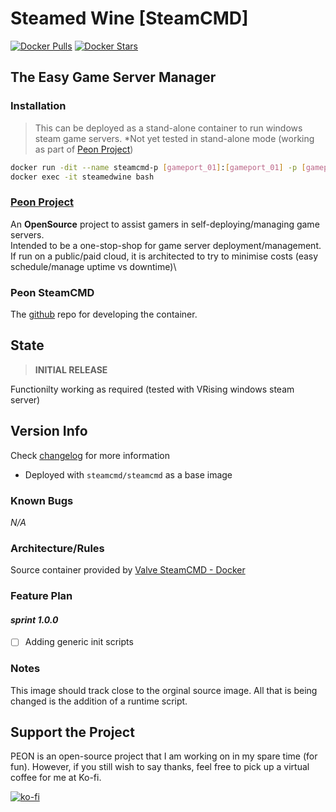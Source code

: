 # Steamed Wine [SteamCMD]

[![Docker Pulls](https://img.shields.io/docker/pulls/umlatt/steamcmd.svg)](https://hub.docker.com/r/umlatt/steamcmd)
[![Docker Stars](https://img.shields.io/docker/stars/umlatt/steamcmd.svg)](https://hub.docker.com/r/umlatt/steamcmd)

## The Easy Game Server Manager

### Installation

> This can be deployed as a stand-alone container to run windows steam game servers. *Not yet tested in stand-alone mode (working as part of [Peon Project](https://github.com/the-peon-project/peon))

```bash
docker run -dit --name steamcmd-p [gameport_01]:[gameport_01] -p [gameport_02]:[gameport_02] -p [gameport_<n>]:[gameport_<n>] umlatt/steamcmd-winehq:latest
docker exec -it steamedwine bash
```

### [Peon Project](https://github.com/the-peon-project/peon)

An **OpenSource** project to assist gamers in self-deploying/managing game servers.\
Intended to be a one-stop-shop for game server deployment/management.\
If run on a public/paid cloud, it is architected to try to minimise costs (easy schedule/manage uptime vs downtime)\

### Peon SteamCMD

The [github](https://github.com/the-peon-project/peon-wartable/tree/master/containers/steamcmde) repo for developing the container.

## State

> **INITIAL RELEASE**

Functionilty working as required (tested with VRising windows steam server)

## Version Info

Check [changelog](https://github.com/the-peon-project/peon-wartable/blob/master/containers/steamcmd/changelog.md) for more information

- Deployed with ``steamcmd/steamcmd`` as a base image

### Known Bugs

*N/A*

### Architecture/Rules

Source container provided by [Valve SteamCMD - Docker](https://developer.valvesoftware.com/wiki/SteamCMD#Docker)

### Feature Plan

#### *sprint 1.0.0*

- [ ] Adding generic init scripts

### Notes

This image should track close to the orginal source image. All that is being changed is the addition of a runtime script.

## Support the Project

PEON is an open-source project that I am working on in my spare time (for fun).
However, if you still wish to say thanks, feel free to pick up a virtual coffee for me at Ko-fi.

[![ko-fi](https://ko-fi.com/img/githubbutton_sm.svg)](https://ko-fi.com/K3K567ILJ)